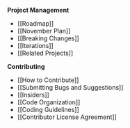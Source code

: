 **Project Management**
* [[Roadmap]]
* [[November Plan]]
* [[Breaking Changes]]
* [[Iterations]]
* [[Related Projects]]

**Contributing**
* [[How to Contribute]]
* [[Submitting Bugs and Suggestions]]
* [[Insiders]]
* [[Code Organization]]
* [[Coding Guidelines]]
* [[Contributor License Agreement]]
